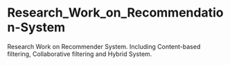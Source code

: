 # Research_Work_on_Recommendation-System
Research Work on Recommender System. Including Content-based filtering, Collaborative filtering and Hybrid System. 
